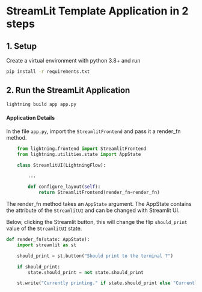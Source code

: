 # StreamLit Template Application in 2 steps

## 1. Setup

Create a virtual environment with python 3.8+ and run

```bash
pip install -r requirements.txt
```

## 2. Run the StreamLit Application

```bash
lightning build app app.py
```

#### Application Details

In the file `app.py`, import the `StreamlitFrontend` and pass it a render_fn method.

```python
    from lightning.frontend import StreamlitFrontend
    from lightning.utilities.state import AppState

    class StreamlitUI(LightningFlow):

        ...

        def configure_layout(self):
            return StreamlitFrontend(render_fn=render_fn)
```

The render_fn method takes an `AppState` argument. The AppState contains the attribute of the `StreamlitUI` and can be changed with Streamlit UI.

Below, clicking the Streamlit button, this will change the flip `should_print` value of the `StreamlitUI` state.

```py
def render_fn(state: AppState):
    import streamlit as st

    should_print = st.button("Should print to the terminal ?")

    if should_print:
        state.should_print = not state.should_print

    st.write("Currently printing." if state.should_print else "Currently waiting to print.")
```